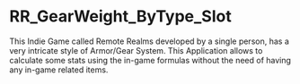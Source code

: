 # RR_GearWeight_ByType_Slot
This Indie Game called Remote Realms developed by a single person, has a very intricate style of Armor/Gear System. This Application allows to calculate some stats using the in-game formulas without the need of having any in-game related items.
